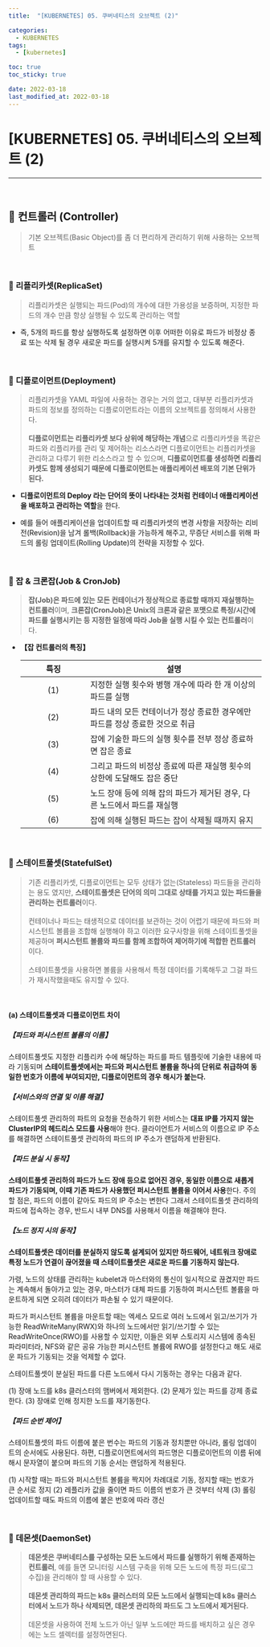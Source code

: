 ```yaml
---
title:  "[KUBERNETES] 05. 쿠버네티스의 오브젝트 (2)" 

categories:
  - KUBERNETES
tags:
  - [kubernetes]

toc: true
toc_sticky: true

date: 2022-03-18
last_modified_at: 2022-03-18
---
```

# [KUBERNETES] 05. 쿠버네티스의 오브젝트 (2)
---

<style>
table {
    font-size: 12pt;
}
table th:first-of-type {
    width: 5%;
}
table th:nth-of-type(2) {
    width: 15%;
}
table th:nth-of-type(3) {
    width: 50%;
}
table th:nth-of-type(4) {
    width: 30%;
}
</style>

<br>

## 🔔 컨트롤러 (Controller)

> 기본 오브젝트(Basic Object)를 좀 더 편리하게 관리하기 위해 사용하는 오브젝트

<br>

### 📜 리플리카셋(ReplicaSet)

> 리플리카셋은 실행되는 파드(Pod)의 개수에 대한 가용성을 보증하며, 지정한 파드의 개수 만큼 항상 실행될 수 있도록 관리하는 역할

- 즉, 5개의 파드를 항상 실행하도록 설정하면 이후 어떠한 이유로 파드가 비정상 종료 또는 삭제 될 경우 새로운 파드를 실행시켜 5개를 유지할 수 있도록 해준다.

<br>

### 📜 디플로이먼트(Deployment)

> 리플리카셋을 YAML 파일에 사용하는 경우는 거의 없고, 대부분 리플리카셋과 파드의 정보를 정의하는 디플로이먼트라는 이름의 오브젝트를 정의해서 사용한다.<br><br>
**디플로이먼트는 리플리카셋 보다 상위에 해당하는 개념**으로 리플리카셋을 똑같은 파드와 리플리카를 관리 및 제어하는 리소스라면 디플로이먼트는 리플리카셋을 관리하고 다루기 위한 리소스라고 할 수 있으며, **디플로이먼트를 생성하면 리플리카셋도 함께 생성되기 때문에 디플로이먼트는 애플리케이션 배포의 기본 단위가 된다.**

- **디플로이먼트의 Deploy 라는 단어의 뜻이 나타내는 것처럼 컨테이너 애플리케이션을 배포하고 관리하는 역할**을 한다.

- 예를 들어 애플리케이션을 업데이트할 때 리플리카셋의 변경 사항을 저장하는 리비전(Revision)을 남겨 롤백(Rollback)을 가능하게 해주고, 무증단 서비스를 위해 파드의 롤링 업데이트(Rolling Update)의 전략을 지정할 수 있다.

<br>

### 📜 잡 & 크론잡(Job & CronJob)

> **잡(Job)은 파드에 있는 모든 컨테이너가 정상적으로 종료할 때까지 재실행하는 컨트롤러**이며, **크론잡(CronJob)은 Unix의 크론과 같은 포맷으로 특정/시간에 파드를 실행시키는 등 지정한 일정에 따라 Job을 실행 시킬 수 있는 컨트롤러**이다.

- **【잡 컨트롤러의 특징】**

    |특징|설명|
    |:---:|---|
    |(1)|지정한 실행 횟수와 병행 개수에 따라 한 개 이상의 파드를 실행|
    |(2)|파드 내의 모든 컨테이너가 정상 종료한 경우에만 파드를 정상 종료한 것으로 취급|
    |(3)|잡에 기술한 파드의 실행 횟수를 전부 정상 종료하면 잡은 종료|
    |(4)|그리고 파드의 비정상 종료에 따른 재실행 횟수의 상한에 도달해도 잡은 중단|
    |(5)|노드 장애 등에 의해 잡의 파드가 제거된 경우, 다른 노드에서 파드를 재실행|
    |(6)|잡에 의해 실행된 파드는 잡이 삭제될 때까지 유지|

<br>

### 📜 스테이트풀셋(StatefulSet)

> 기존 리플리카셋, 디플로이먼트는 모두 상태가 없는(Stateless) 파드들을 관리하는 용도 였지만, **스테이트풀셋은 단어의 의미 그대로 상태를 가지고 있는 파드들을 관리하는 컨트롤러**이다. <br><br>
컨테이너나 파드는 태생적으로 데이터를 보관하는 것이 어렵기 때문에 파드와 퍼시스턴트 볼륨을 조합해 실행해야 하고 이러한 요구사항을 위해 스테이트풀셋을 제공하며 **퍼시스턴트 볼륨와 파드를 함께 조합하여 제어하기에 적합한 컨트롤러**이다. <br><br>
스테이트풀셋을 사용하면 볼륨을 사용해서 특정 데이터를 기록해두고 그걸 파드가 재시작했을때도 유지할 수 있다.

<br>

#### (a) 스테이트풀셋과 디플로이먼트 차이

##### 【파드와 퍼시스턴트 볼륨의 이름】

스테이트풀셋도 지정한 리플리카 수에 해당하는 파드를 파드 템플릿에 기술한 내용에 따라 기동되며 **스테이트풀셋에서는 파드와 퍼시스턴트 볼륨을 하나의 단위로 취급하여 동일한 번호가 이름에 부여되지만, 디플로이먼트의 경우 해시가 붙는다.**

##### 【서비스와의 연결 및 이름 해결】

스테이트풀셋 관리하의 파트의 요청을 전송하기 위한 서비스는 **대표 IP를 가지지 않는 ClusterIP의 헤드리스 모드를 사용**해야 한다. 클라이언트가 서비스의 이름으로 IP 주소를 해결하면 스테이트풀셋 관리하의 파드의 IP 주소가 랜덤하게 반환된다.

##### 【파드 분실 시 동작】

**스테이트풀셋 관리하의 파드가 노드 장애 등으로 없어진 경우, 동일한 이름으로 새롭게 파드가 기동되며, 이때 기존 파드가 사용했던 퍼시스턴트 볼륨을 이어서 사용**한다. 주의할 점은, 파드의 이름이 같아도 파드의 IP 주소는 변한다 그래서 스테이트풀셋 관리하의 파드에 접속하는 경우, 반드시 내부 DNS를 사용해서 이름을 해결해야 한다.

##### 【노드 정지 시의 동작】

**스테이트풀셋은 데이터를 분실하지 않도록 설계되어 있지만 하드웨어, 네트워크 장애로 특정 노드가 연결이 끊어졌을 때 스테이트풀셋은 새로운 파드를 기동하지 않는다.** 

가령, 노드의 상태를 관리하는 kubelet과 마스터와의 통신이 일시적으로 끊겼지만 파드는 계속해서 돌아가고 있는 경우, 마스터가 대체 파드를 기동하여 퍼시스턴트 볼륨을 마운트하게 되면 오히려 데이터가 파손될 수 있기 때문이다.

파드가 퍼시스턴트 볼륨을 마운트할 때는 엑세스 모드로 여러 노드에서 읽고/쓰기가 가능한 ReadWriteMany(RWX)와 하나의 노드에서만 읽기/쓰기할 수 있는 ReadWriteOnce(RWO)를 사용할 수 있지만, 이들은 외부 스토리지 시스템에 종속된 파라미터라, NFS와 같은 공유 가능한 퍼시스턴트 볼륨에 RWO를 설정한다고 해도 새로운 파드가 기동되는 것을 억제할 수 없다.

스테이트풀셋이 분실된 파드를 다른 노드에서 다시 기동하는 경우는 다음과 같다.

(1) 장애 노드를 k8s 클러스터의 맴버에서 제외한다.
(2) 문제가 있는 파드를 강제 종료한다.
(3) 장애로 인해 정지한 노드를 재기동한다.

##### 【파드 순번 제어】

스테이트풀셋의 파드 이름에 붙은 번수는 파드의 기동과 정치뿐만 아니라, 롤링 업데이트의 순서에도 사용된다. 하편, 디플로이먼트에서의 파드명은 디플로이먼트의 이름 뒤에 해시 문자열이 붙으며 파드의 기동 순서는 랜덤하게 적용된다.

(1) 시작할 때는 파드와 퍼시스턴트 볼륨을 짝지어 차례대로 기동, 정지할 때는 번호가 큰 순서로 정지
(2) 레플리카 값을 줄이면 파드 이름의 번호가 큰 것부터 삭제
(3) 롤링 업데이트할 때도 파드의 이름에 붙은 번호에 따라 갱신

<br>

### 📜 데몬셋(DaemonSet)

> **데몬셋은 쿠버네티스를 구성하는 모든 노드에서 파드를 실행하기 위해 존재하는 컨트롤러**, 예를 들면 모니터링 시스템 구축을 위해 모든 노드에 특정 파드(로그 수집)을 관리해야 할 때 사용할 수 있다. <br><br>
**데몬셋 관리하의 파드는 k8s 클러스터의 모든 노드에서 실행되는데 k8s 클러스터에서 노드가 하나 삭제되면, 데몬셋 관리하의 파드도 그 노드에서 제거된다.**<br><br>
데몬셋을 사용하여 전체 노드가 아닌 일부 노드에만 파드를 배치하고 싶은 경우에는 노드 셀렉터를 설정하면된다.

<br>